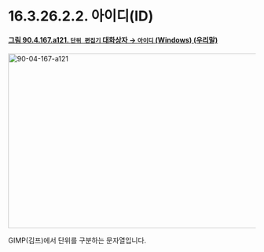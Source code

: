 # 16.3.26.2.2. 아이디(ID)

<a id="90-04-167-a121"></a>

#### [그림 90.4.167.a121. `단위 편집기` 대화상자 → `아이디` (Windows) (우리말)](./90-04-0167-unit_editor.md#90-04-167-a121)
<img width="537" height="355" alt="90-04-167-a121" src="https://github.com/user-attachments/assets/ca621e27-8dac-4bc6-91ac-46af99c59f18" />

GIMP(김프)에서 단위를 구분하는 문자열입니다.